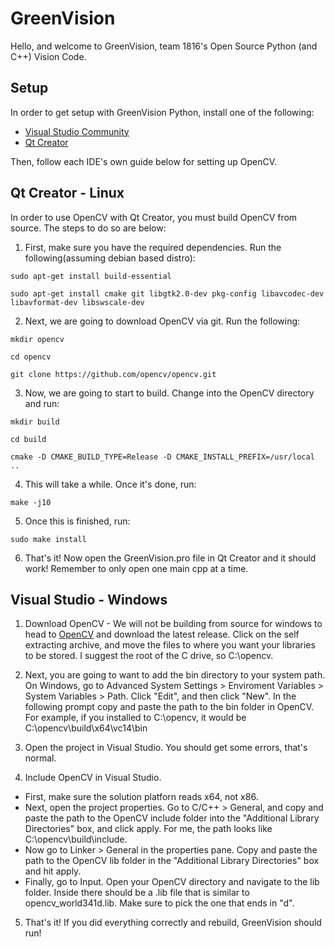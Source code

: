 # GreenVision
Hello, and welcome to GreenVision, team 1816's Open Source Python (and C++) Vision Code. 

## Setup
In order to get setup with GreenVision Python, install one of the following:

* [Visual Studio Community](https://visualstudio.microsoft.com/thank-you-downloading-visual-studio/?sku=Community&rel=15)
* [Qt Creator](https://www.qt.io/download-qt-installer?hsCtaTracking=9f6a2170-a938-42df-a8e2-a9f0b1d6cdce%7C6cb0de4f-9bb5-4778-ab02-bfb62735f3e5)

Then, follow each IDE's own guide below for setting up OpenCV.
## Qt Creator - Linux
In order to use OpenCV with Qt Creator, you must build OpenCV from source. The steps to do so are below:
1. First, make sure you have the required dependencies. Run the following(assuming debian based distro):

`sudo apt-get install build-essential`

`sudo apt-get install cmake git libgtk2.0-dev pkg-config libavcodec-dev libavformat-dev libswscale-dev`


2. Next, we are going to download OpenCV via git. Run the following:

`mkdir opencv`

`cd opencv`

`git clone https://github.com/opencv/opencv.git`

3. Now, we are going to start to build. Change into the OpenCV directory and run:

`mkdir build`

`cd build`

`cmake -D CMAKE_BUILD_TYPE=Release -D CMAKE_INSTALL_PREFIX=/usr/local ..`

4. This will take a while. Once it's done, run:

`make -j10`

5. Once this is finished, run:

`sudo make install`

6. That's it! Now open the GreenVision.pro file in Qt Creator and it should work! Remember to only open one main cpp at a time.

## Visual Studio - Windows

1. Download OpenCV - We will not be building from source for windows to head to [OpenCV](https://opencv.org/releases.html) and download the latest release. Click on the self extracting archive, and move the files to where you want your libraries to be stored. I suggest the root of the C drive, so C:\opencv.

2. Next, you are going to want to add the bin directory to your system path. On Windows, go to Advanced System Settings > Enviroment Variables > System Variables > Path. Click "Edit", and then click "New". In the following prompt copy and paste the path to the bin folder in OpenCV.  For example, if you installed to C:\opencv, it would be C:\opencv\build\x64\vc14\bin

3. Open the project in Visual Studio. You should get some errors, that's normal.

4. Include OpenCV in Visual Studio. 
* First, make sure the solution platforn reads x64, not x86. 
* Next, open the project properties. Go to C/C++ > General, and copy and paste the path to the OpenCV include folder into the "Additional Library Directories" box, and click apply. For me, the path looks like C:\opencv\build\include.
* Now go to Linker > General in the properties pane. Copy and paste the path to the OpenCV lib folder in the "Additional Library Directories" box and hit apply.
* Finally, go to Input. Open your OpenCV directory and navigate to the lib folder. Inside there should be a .lib file that is similar to opencv_world341d.lib. Make sure to pick the one that ends in "d".
5. That's it! If you did everything correctly and rebuild, GreenVision should run!
